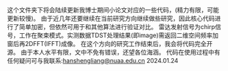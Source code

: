 这个文件夹下将会陆续更新我博士期间小论文对应的一些代码，(精力有限，可能更新较慢)。
由于近几年还要继续在当前研究方向继续做些研究，因此核心代码进行了简单加密，但依然可用于和其他算法进行验证对比。
雷达发射信号为chirp信号，工作在聚束模式。实测数据TDST处理结果(即image)需返回二维空间频率加窗后再2DFFT(IFFT)成像。
在这个方向的研究工作结束后，我会将代码完全开源。
由于本人水平有限，文中不免有错误，还望各位海涵。
代码在使用过程中有任何疑问可与我联系:hanshengliang@nuaa.edu.cn
2024.01.24
